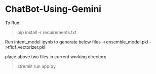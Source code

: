 # ChatBot-Using-Gemini

To Run:

>pip install -r requirements.txt

Run intent_model.ipynb to generate below files
->ensemble_model.pkl
->tfidf_vectorizer.pkl

place above two files in current working directory

>stremlit run app.py
 
